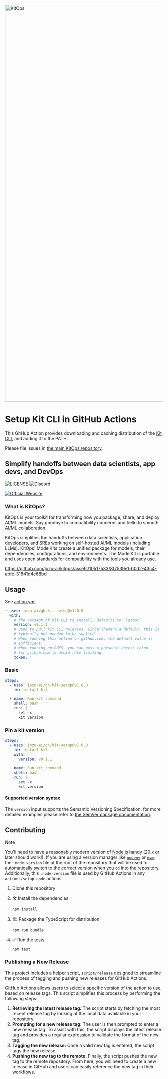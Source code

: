 <img width="1270" alt="KitOps" src="https://github.com/jozu-ai/kitops/assets/10517533/41295471-fe49-4011-adf6-a215f29890c2">

# Setup Kit CLI in GitHub Actions

This GitHub Action provides downloading and caching distribution of the
[Kit CLI](https://github.com/kitops-ml/kitops), and adding it to the PATH.

Please file issues in
[the main KitOps repository](https://github.com/kitops-ml/kitops).

## Simplify handoffs between data scientists, app devs, and DevOps

[![LICENSE](https://img.shields.io/badge/License-Apache%202.0-yellow.svg)](https://github.com/myscale/myscaledb/blob/main/LICENSE)
[![Discord](https://img.shields.io/discord/1098133460310294528?logo=Discord)](https://discord.gg/Tapeh8agYy)

[![Official Website](<https://img.shields.io/badge/-Visit%20the%20Official%20Website%20%E2%86%92-rgb(255,175,82)?style=for-the-badge>)](https://kitops.ml/?utm_source=github&utm_medium=kitops-readme)

### What is KitOps?

KitOps is your toolkit for transforming how you package, share, and deploy AI/ML
models. Say goodbye to compatibility concerns and hello to smooth AI/ML
collaboration.

KitOps simplifies the handoffs between data scientists, application developers,
and SREs working on self-hosted AI/ML models (including LLMs). KitOps' ModelKits
create a unified package for models, their dependencies, configurations, and
environments. The ModelKit is portable and uses open standards for compatibility
with the tools you already use.

<https://github.com/jozu-ai/kitops/assets/10517533/8f7539e1-b0d2-43c4-abfe-31841d4c68bd>

## Usage

See [action.yml](action.yml)

```YAML
- uses: jozu-ai/gh-kit-setup@v1.0.0
  with:
    # The version of Kit CLI to install. Defaults to `latest`
    version: v0.1.1
    # Used to pull kit CLI releases. Since there's a default, this is
    # typically not needed to be suplied.
    # When running this action on github.com, the default value is
    # sufficient.
    # When running on GHES, you can pass a personal access token
    # for github.com to avoid rate limiting.
    token: ''
```

### Basic

```YAML
steps:
  - uses: jozu-ai/gh-kit-setup@v1.0.0
    id: install_kit

  - name: Run kit command
    shell: bash
    run: |
      set -x
      kit version
```

### Pin a kit version

```YAML
steps:
  - uses: jozu-ai/gh-kit-setup@v1.0.0
    id: install_kit
    with:
      version: v0.1.1

  - name: Run kit command
    shell: bash
    run: |
      set -x
      kit version
```

#### Supported version syntax

The `version` input supports the Semantic Versioning Specification, for more
detailed examples please refer to
[the SemVer package documentation](https://github.com/npm/node-semver).

## Contributing

> [!NOTE]
>
> You'll need to have a reasonably modern version of
> [Node.js](https://nodejs.org) handy (20.x or later should work!). If you are
> using a version manager like [`nodenv`](https://github.com/nodenv/nodenv) or
> [`nvm`](https://github.com/nvm-sh/nvm), the `.node-version` file at the root
> of the repository that will be used to automatically switch to the correct
> version when you `cd` into the repository. Additionally, this `.node-version`
> file is used by GitHub Actions in any `actions/setup-node` actions.

1. Clone this repository

1. :hammer_and_wrench: Install the dependencies

   ```bash
   npm install
   ```

1. :building_construction: Package the TypeScript for distribution

   ```bash
   npm run bundle
   ```

1. :white_check_mark: Run the tests

   ```bash
   npm test
   ```

### Publishing a New Release

This project includes a helper script, [`script/release`](./script/release)
designed to streamline the process of tagging and pushing new releases for
GitHub Actions.

GitHub Actions allows users to select a specific version of the action to use,
based on release tags. This script simplifies this process by performing the
following steps:

1. **Retrieving the latest release tag:** The script starts by fetching the most
   recent release tag by looking at the local data available in your repository.
1. **Prompting for a new release tag:** The user is then prompted to enter a new
   release tag. To assist with this, the script displays the latest release tag
   and provides a regular expression to validate the format of the new tag.
1. **Tagging the new release:** Once a valid new tag is entered, the script tags
   the new release.
1. **Pushing the new tag to the remote:** Finally, the script pushes the new tag
   to the remote repository. From here, you will need to create a new release in
   GitHub and users can easily reference the new tag in their workflows.
